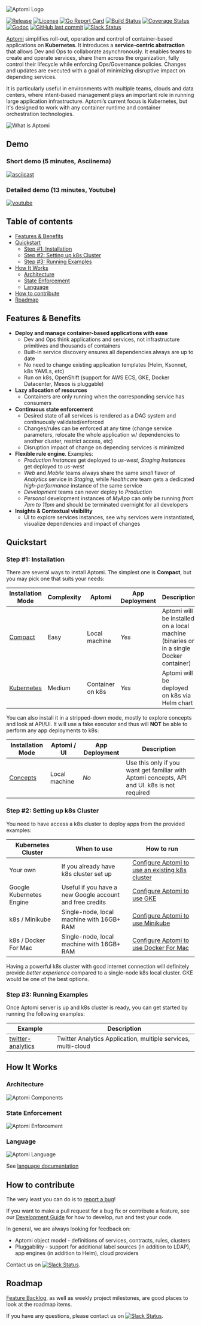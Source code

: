 ![Aptomi Logo](images/aptomi-logo-new.png)

[![Release](https://img.shields.io/github/release/Aptomi/aptomi.svg)](https://github.com/Aptomi/aptomi/releases/latest)
[![License](https://img.shields.io/github/license/Aptomi/aptomi.svg)](https://github.com/Aptomi/aptomi/LICENSE.md)
[![Go Report Card](https://goreportcard.com/badge/github.com/Aptomi/aptomi)](https://goreportcard.com/report/github.com/Aptomi/aptomi)
[![Build Status](https://ci.aptomi.io/buildStatus/icon?job=aptomi%20-%20tests)](https://ci.aptomi.io/job/aptomi%20-%20tests/)
[![Coverage Status](https://coveralls.io/repos/github/Aptomi/aptomi/badge.svg)](https://coveralls.io/github/Aptomi/aptomi)
[![Godoc](https://godoc.org/github.com/Aptomi/aptomi?status.svg)](https://godoc.org/github.com/Aptomi/aptomi)
[![GitHub last commit](https://img.shields.io/github/last-commit/Aptomi/aptomi.svg)](https://github.com/Aptomi/aptomi/commits/master)
[![Slack Status](https://img.shields.io/badge/slack-join_channel-ff69b4.svg)](http://slack.aptomi.io)

[Aptomi](http://aptomi.io) simplifies roll-out, operation and control of container-based applications on **Kubernetes**. It introduces a
**service-centric abstraction** that allows Dev and Ops to collaborate asynchronously. It enables teams to create and operate services,
share them across the organization, fully control their lifecycle while enforcing Ops/Governance policies. Changes and updates are executed
with a goal of minimizing disruptive impact on depending services.

It is particularly useful in environments with multiple teams, clouds and data centers, where intent-based management
plays an important role in running large application infrastructure. Aptomi’s current focus is Kubernetes, but it's
designed to work with any container runtime and container orchestration technologies.

![What is Aptomi](images/aptomi-what-is.png)

## Demo

### Short demo (5 minutes, Asciinema)
[![asciicast](images/aptomi-asciinema.png)](https://asciinema.org/a/k8ZpQTazoSaDV24fiLbG7DfT9?speed=2)

### Detailed demo (13 minutes, Youtube)
[![youtube](images/aptomi-demo-youtube.png)](http://www.youtube.com/watch?v=HL4RwoBnuTc)

## Table of contents
<!-- START doctoc generated TOC please keep comment here to allow auto update -->
<!-- DON'T EDIT THIS SECTION, INSTEAD RE-RUN doctoc TO UPDATE -->


- [Features & Benefits](#features--benefits)
- [Quickstart](#quickstart)
  - [Step #1: Installation](#step-1-installation)
  - [Step #2: Setting up k8s Cluster](#step-2-setting-up-k8s-cluster)
  - [Step #3: Running Examples](#step-3-running-examples)
- [How It Works](#how-it-works)
  - [Architecture](#architecture)
  - [State Enforcement](#state-enforcement)
  - [Language](#language)
- [How to contribute](#how-to-contribute)
- [Roadmap](#roadmap)

<!-- END doctoc generated TOC please keep comment here to allow auto update -->

## Features & Benefits
- **Deploy and manage container-based applications with ease**
  - Dev and Ops think applications and services, not infrastructure primitives and thousands of containers
  - Built-in service discovery ensures all dependencies always are up to date
  - No need to change existing application templates (Helm, Ksonnet, k8s YAMLs, etc)
  - Run on k8s, OpenShift (support for AWS ECS, GKE, Docker Datacenter, Mesos is pluggable)
- **Lazy allocation of resources**
  - Containers are only running when the corresponding service has consumers
- **Continuous state enforcement**
  - Desired state of all services is rendered as a DAG system and continuously validated/enforced
  - Changes/rules can be enforced at any time (change service parameters, relocate the whole application w/ dependencies to another cluster, restrict access, etc)
  - Disruption impact of change on depending services is minimized
- **Flexible rule engine**. Examples:
  - *Production Instances* get deployed to *us-west*, *Staging Instances* get deployed to *us-west*
  - *Web* and *Mobile* teams always share the same *small* flavor of *Analytics* service in *Staging*, while 
    *Healthcare* team gets a dedicated *high-performance* instance of the same service
  - *Development* teams can never deploy to *Production*
  - *Personal* development instances of *MyApp* can only be running *from 7am to 11pm* and should be terminated overnight 
    for all developers
- **Insights & Contextual visibility**
  - UI to explore services instances, see why services were instantiated, visualize dependencies and impact of changes

## Quickstart

### Step #1: Installation
There are several ways to install Aptomi. The simplest one is **Compact**, but you may pick one that suits your needs:

Installation Mode     | Complexity | Aptomi        | App Deployment | Description
----------------------|------------|---------------|----------------|------------
[Compact](docs/install_compact.md) | Easy | Local machine | *Yes* | Aptomi will be installed on a local machine (binaries or in a single Docker container)
[Kubernetes](docs/install_kubernetes.md) | Medium | Container on k8s  | *Yes* | Aptomi will be deployed on k8s via Helm chart

You can also install it in a stripped-down mode, mostly to explore concepts and look at API/UI. It will use a fake executor and thus will **NOT** be able to perform any app deployments to k8s:

Installation Mode     | Aptomi / UI | App Deployment | Description
----------------------|--------------------|----------------|-------------
[Concepts](docs/install_concepts.md) | Local machine | *No* | Use this only if you want get familiar with Aptomi concepts, API and UI. k8s is not required

### Step #2: Setting up k8s Cluster

You need to have access a k8s cluster to deploy apps from the provided examples:

Kubernetes Cluster | When to use     | How to run
------------|-----------------|-----------
Your own    | If you already have k8s cluster set up | [Configure Aptomi to use an existing k8s cluster](docs/k8s_own.md)
Google Kubernetes Engine | Useful if you have a new Google account and free credits | [Configure Aptomi to use GKE](docs/k8s_gke.md)
k8s / Minikube | Single-node, local machine with 16GB+ RAM | [Configure Aptomi to use Minikube](docs/k8s_minikube.md)
k8s / Docker For Mac | Single-node, local machine with 16GB+ RAM | [Configure Aptomi to use Docker For Mac](docs/k8s_docker_for_mac.md)

Having a powerful k8s cluster with good internet connection will definitely provide *better experience* compared to a single-node k8s local cluster. GKE would be one of the best options.

### Step #3: Running Examples

Once Aptomi server is up and k8s cluster is ready, you can get started by running the following examples:

Example    | Description
-----------|------------
[twitter-analytics](examples/twitter-analytics) | Twitter Analytics Application, multiple services, multi-cloud

## How It Works

### Architecture
![Aptomi Components](images/aptomi-components.png) 

### State Enforcement
![Aptomi Enforcement](images/aptomi-enforcement.png)

### Language
![Aptomi Language](images/aptomi-language.png)

See [language documentation](docs/language.md)

## How to contribute
The very least you can do is to [report a bug](https://github.com/Aptomi/aptomi/issues)!

If you want to make a pull request for a bug fix or contribute a feature, see our [Development Guide](docs/dev_guide.md) for how to develop, run and test your code.

In general, we are always looking for feedback on:
- Aptomi object model - definitions of services, contracts, rules, clusters
- Pluggability - support for additional label sources (in addition to LDAP), app engines (in addition to Helm), cloud providers

Contact us on [![Slack Status](https://img.shields.io/badge/slack-join_channel-ff69b4.svg)](http://slack.aptomi.io).

## Roadmap
[Feature Backlog](https://github.com/Aptomi/aptomi/milestone/11), as well as weekly project milestones, are good places to look at the roadmap items.

If you have any questions, please contact us on [![Slack Status](https://img.shields.io/badge/slack-join_channel-ff69b4.svg)](http://slack.aptomi.io).
